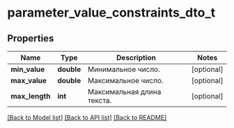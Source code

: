 # parameter_value_constraints_dto_t

## Properties
Name | Type | Description | Notes
------------ | ------------- | ------------- | -------------
**min_value** | **double** | Минимальное число. | [optional] 
**max_value** | **double** | Максимальное число. | [optional] 
**max_length** | **int** | Максимальная длина текста. | [optional] 

[[Back to Model list]](../README.md#documentation-for-models) [[Back to API list]](../README.md#documentation-for-api-endpoints) [[Back to README]](../README.md)


